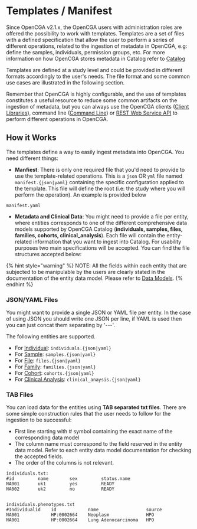 # Templates / Manifest

Since OpenCGA v2.1.x, the OpenCGA users with administration roles are offered the possibility to work with templates. Templates are a set of files with a defined specification that allow the user to perform a series of different operations, related to the ingestion of metadata in OpenCGA, e.g: define the samples, individuals,  permission groups, etc. For more information on how OpenCGA stores metadata in Catalog refer to [Catalog](../../components-1/catalog/)

Templates are defined at a study level and could be provided in different formats accordingly to the user's needs. The file format and some common use cases are illustrated in the following section.

Remember that OpenCGA is highly configurable, and the use of templates constitutes a useful resource to reduce some common artifacts on the ingestion of metadata, but you can always use the OpenCGA clients \([Client Libraries](../../using-opencga/client-libraries/)\), command line \([Command Line](../../using-opencga/command-line.md)\) or [REST Web Service API](../../using-opencga/restful-web-service-api.md) to perform different operations in OpenCGA. 

## How it Works

The templates define a way to easily ingest metadata into OpenCGA. You need different things:

* **Manfiest**: There is only one required file that you'd need to provide to use the template-related operations. This is a  `json` OR `yml` file named  `manifest.{json|yaml}` containing the specific configuration applied to the template. This file will define the root \(i.e: the study where you will perform the operation\). An example is provided below

```text
manifest.yaml
```

* **Metadata and Clinical Data**: You might need to provide a file per entity, where entities corresponds to one of the different comprehensive data models supported by OpenCGA Catalog \(**individuals, samples, files, families, cohorts, clinical\_analysis**\). Each file will contain the entity-related information that you want to ingest into Catalog. For usability purposes two main specifications will be accepted. You can find the file structures accepted below:

{% hint style="warning" %}
NOTE: All the fields within each entity that are subjected to be manipulable by the users are clearly stated in the documentation of the entity data model. Please refer to [Data Models](../data-models/).
{% endhint %}

### JSON/YAML Files

You might want to provide a single JSON or YAML file per entity. In the case of using JSON you should write one JSON per line, if YAML is used then you can just concat them separating by '---'.

The following entities are supported. 

* For [Individual](../data-models/individual.md):  `individuals.{json|yaml}`  
* For [Sample](../data-models/sample.md):  `samples.{json|yaml}`  
* For  [File](../data-models/file.md): `files.{json|yaml}`  
* For [Family](../data-models/family.md):  `families.{json|yaml}`
* For  [Cohort](../data-models/cohort.md): `cohorts.{json|yaml}`  
* For [Clinical Analysis](../../components-1/clinical.md): `clinical_anaysis.{json|yaml}`  

### TAB Files

You can load data for the entities using **TAB separated txt files**. There are some simple construction rules that the user needs to follow for the ingestion to be successful:

* First line starting with \# symbol containing the exact name of the corresponding data model
* The column name must correspond to the field reserved in the entity data model. Refer to each entity data model documentation for checking the accepted fields. 
* The order of the columns is not relevant.

```text
individuals.txt:
#id         name        sex         status.name    
NA001       uk1         yes         READY           
NA002       uk2         no          READY


individuals.phenotypes.txt
#Individualid    id            name                  source
NA001            HP:0002664    Neoplasm              HPO
NA001            HP:0002664    Lung Adenocarcinoma   HPO

```

